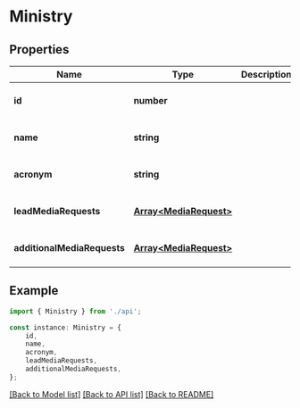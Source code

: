 # Ministry


## Properties

Name | Type | Description | Notes
------------ | ------------- | ------------- | -------------
**id** | **number** |  | [optional] [default to undefined]
**name** | **string** |  | [optional] [default to undefined]
**acronym** | **string** |  | [optional] [default to undefined]
**leadMediaRequests** | [**Array&lt;MediaRequest&gt;**](MediaRequest.md) |  | [optional] [default to undefined]
**additionalMediaRequests** | [**Array&lt;MediaRequest&gt;**](MediaRequest.md) |  | [optional] [default to undefined]

## Example

```typescript
import { Ministry } from './api';

const instance: Ministry = {
    id,
    name,
    acronym,
    leadMediaRequests,
    additionalMediaRequests,
};
```

[[Back to Model list]](../README.md#documentation-for-models) [[Back to API list]](../README.md#documentation-for-api-endpoints) [[Back to README]](../README.md)
